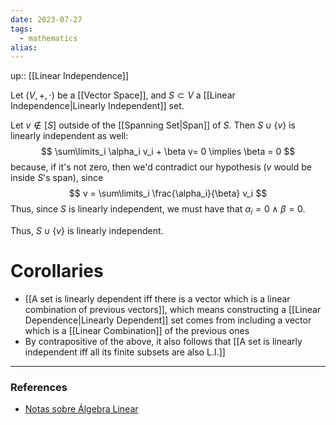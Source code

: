 ```yaml
---
date: 2023-07-27
tags:
  - mathematics
alias: 
---
```

up:: [[Linear Independence]]

Let $(V, +, \cdot)$ be a [[Vector Space]], and $S \subset V$ a [[Linear Independence|Linearly Independent]] set. 

Let $v \notin [S]$ outside of the [[Spanning Set|Span]] of $S$. Then $S \cup \{v\}$ is linearly independent as well: 
$$
\sum\limits_i \alpha_i v_i + \beta v= 0 \implies \beta = 0
$$
because, if it's not zero, then we'd contradict our hypothesis ($v$ would be inside $S$'s span), since
$$
v = \sum\limits_i \frac{\alpha_i}{\beta} v_i
$$
Thus, since $S$ is linearly independent, we must have that $\alpha_i = 0 \land \beta = 0$.

Thus, $S \cup \{v\}$ is linearly independent.

# Corollaries
- [[A set is linearly dependent iff there is a vector which is a linear combination of previous vectors]], which means constructing a [[Linear Dependence|Linearly Dependent]] set comes from including a vector which is a [[Linear Combination]] of the previous ones
- By contrapositive of the above, it also follows that [[A set is linearly independent iff all its finite subsets are also L.I.]]

---
### References
- [Notas sobre Álgebra Linear](https://nicholasvoltani.github.io/2021-12-27-notas-alglin/)